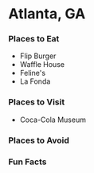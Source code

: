 # Atlanta, GA

### Places to Eat
* Flip Burger
* Waffle House
* Feline's
* La Fonda

### Places to Visit
* Coca-Cola Museum

### Places to Avoid

### Fun Facts
